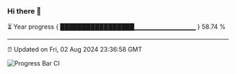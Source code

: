 ### Hi there 👋

⏳ Year progress { █████████████████▁▁▁▁▁▁▁▁▁▁▁▁▁ } 58.74 %

---

⏰ Updated on Fri, 02 Aug 2024 23:36:58 GMT

![Progress Bar CI](https://github.com/IshwaranRudhara/GIT-ACTION/workflows/Progress%20Bar%20CI/badge.svg)
